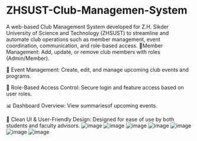 # ZHSUST-Club-Managemen-System
A web-based Club Management System developed for Z.H. Sikder University of Science and Technology (ZHSUST) to streamline and automate club operations such as member management, event coordination, communication, and role-based access.
👥Member Management: Add, update, or remove club members with roles (Admin/Member).

📅 Event Management: Create, edit, and manage upcoming club events and programs.

🔐 Role-Based Access Control: Secure login and feature access based on user roles.

📊 Dashboard Overview: View summariesof upcoming events.

📁 Clean UI & User-Friendly Design: Designed for ease of use by both students and faculty advisors.
![image](https://github.com/user-attachments/assets/ce417b5c-e7d9-4d61-8f62-512ef5fc196e)
![image](https://github.com/user-attachments/assets/0d04feed-f6d5-490a-a4c6-fb5d3f3d449f)
![image](https://github.com/user-attachments/assets/5805320a-d4de-4cfc-866b-be11edeae565)
![image](https://github.com/user-attachments/assets/3d1f45f1-cd82-43bb-9165-ecbed6649b87)
![image](https://github.com/user-attachments/assets/f9439e8b-630f-4ec4-97bc-8508b32c6b47)
![image](https://github.com/user-attachments/assets/66ae11dc-750d-4e75-9d77-88a10e69d569)
![image](https://github.com/user-attachments/assets/4b1d6fe4-17b7-4b55-8bad-dc6d244cd232)




